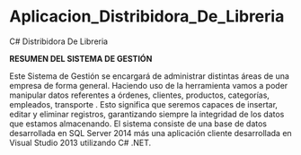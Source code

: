 # Aplicacion_Distribidora_De_Libreria
C# Distribidora De Libreria

<b>RESUMEN DEL SISTEMA DE GESTIÓN</b>

Este Sistema de Gestión se encargará de administrar distintas áreas de una empresa de forma general. Haciendo uso de la herramienta vamos a poder manipular datos referentes a órdenes, clientes, productos, categorías, empleados, transporte . Esto significa que seremos capaces de insertar, editar y eliminar registros, garantizando siempre la integridad de los datos que estamos almacenando.
El sistema consiste de una base de datos desarrollada en SQL Server 2014 más una aplicación cliente desarrollada en Visual Studio 2013 utilizando C# .NET.
